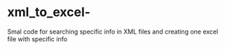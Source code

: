 # xml_to_excel-
Smal code for searching specific info in XML files and creating one excel file with specific info 
